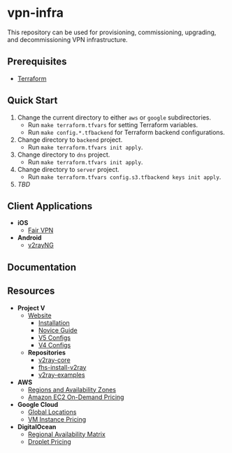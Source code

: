 # vpn-infra

This repository can be used for provisioning, commissioning, upgrading, and decommissioning VPN infrastructure.

## Prerequisites

  - [Terraform](https://www.terraform.io)

## Quick Start

  1. Change the current directory to either `aws` or `google` subdirectories.
      - Run `make terraform.tfvars` for setting Terraform variables.
      - Run `make config.*.tfbackend` for Terraform backend configurations.
  1. Change directory to `backend` project.
      - Run `make terraform.tfvars init apply`. 
  1. Change directory to `dns` project.
      - Run `make terraform.tfvars init apply`.
  1. Change directory to `server` project.
      - Run `make terraform.tfvars config.s3.tfbackend keys init apply`.
  1. *TBD*

## Client Applications

  - **iOS**
    - [Fair VPN](https://apps.apple.com/us/app/fair-vpn/id1533873488)
  - **Android**
    - [v2rayNG](https://play.google.com/store/apps/details?id=com.v2ray.ang)

## Documentation

## Resources

  - **Project V**
    - [Website](https://www.v2fly.org/en_US)
      - [Installation](https://www.v2fly.org/en_US/guide/install.html)
      - [Novice Guide](https://www.v2fly.org/en_US/guide/start.html)
      - [V5 Configs](https://www.v2fly.org/en_US/v5/config/overview.html)
      - [V4 Configs](https://www.v2fly.org/en_US/config/overview.html)
    - **Repositories**
      - [v2ray-core](https://github.com/v2fly/v2ray-core)
      - [fhs-install-v2ray](https://github.com/v2fly/fhs-install-v2ray)
      - [v2ray-examples](https://github.com/v2fly/v2ray-examples)
  - **AWS**
    - [Regions and Availability Zones](https://aws.amazon.com/about-aws/global-infrastructure/regions_az)
    - [Amazon EC2 On-Demand Pricing](https://aws.amazon.com/ec2/pricing/on-demand)
  - **Google Cloud**
    - [Global Locations](https://cloud.google.com/about/locations)
    - [VM Instance Pricing](https://cloud.google.com/compute/vm-instance-pricing)
  - **DigitalOcean**
    - [Regional Availability Matrix](https://docs.digitalocean.com/products/platform/availability-matrix)
    - [Droplet Pricing](https://www.digitalocean.com/pricing/droplets)
